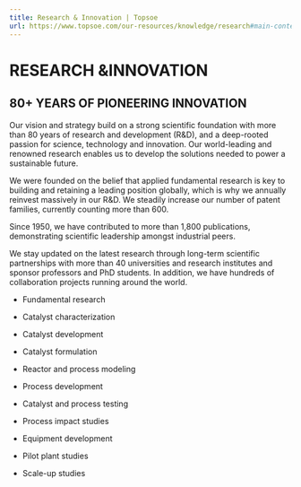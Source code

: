 ```yaml
---
title: Research & Innovation | Topsoe
url: https://www.topsoe.com/our-resources/knowledge/research#main-content
---
```


# RESEARCH &INNOVATION

## 80+ YEARS OF PIONEERING INNOVATION

Our vision and strategy build on a strong scientific foundation with more than 80 years of research and development (R&D), and a deep-rooted passion for science, technology and innovation. Our world-leading and renowned research enables us to develop the solutions needed to power a sustainable future.

We were founded on the belief that applied fundamental research is key to building and retaining a leading position globally, which is why we annually reinvest massively in our R&D. We steadily increase our number of patent families, currently counting more than 600.

Since 1950, we have contributed to more than 1,800 publications, demonstrating scientific leadership amongst industrial peers.

We stay updated on the latest research through long-term scientific partnerships with more than 40 universities and research institutes and sponsor professors and PhD students. In addition, we have hundreds of collaboration projects running around the world.

- Fundamental research

- Catalyst characterization

- Catalyst development

- Catalyst formulation

- Reactor and process modeling

- Process development

- Catalyst and process testing

- Process impact studies

- Equipment development

- Pilot plant studies

- Scale-up studies